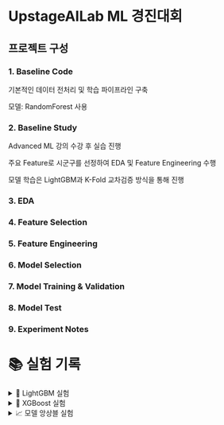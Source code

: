 # UpstageAILab ML 경진대회

## 프로젝트 구성
### 1. Baseline Code
기본적인 데이터 전처리 및 학습 파이프라인 구축

모델: RandomForest 사용

### 2. Baseline Study
Advanced ML 강의 수강 후 실습 진행

주요 Feature로 시군구를 선정하여 EDA 및 Feature Engineering 수행

모델 학습은 LightGBM과 K-Fold 교차검증 방식을 통해 진행

### 3. EDA

### 4. Feature Selection

### 5. Feature Engineering

### 6. Model Selection

### 7. Model Training & Validation

### 8. Model Test

### 9. Experiment Notes

# 📚 실험 기록

<details>
<summary>🚀 LightGBM 실험</summary>

### 실험 내용

- max_depth 튜닝
- learning_rate 조정
- k-Fold 5개로 검증

</details>

<details>
<summary>🔧 XGBoost 실험</summary>

### 실험 내용

- early_stopping 사용
- categorical feature 처리
- Test set 결과 비교

</details>

<details>
<summary>📈 모델 앙상블 실험</summary>

### 실험 내용

- Voting
- Stacking
- 최종 성능 비교

</details>
